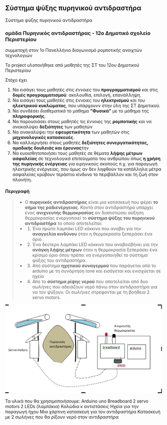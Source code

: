 ## Σύστημα ψύξης πυρηνικού αντιδραστήρα
Σύστημα ψύξης πυρηνικού αντιδραστήρα
### ομάδα Πυρηνικός αντιδραστήρας - 12ο Δημοτικό σχολείο Περιστερίου
 συμμετοχή στον 1ο Πανελλήνιο διαγωνισμό ρομποτικής ανοιχτών τεχνολογιών   
 
 Το project υλοποιήθηκε από μαθητές της ΣΤ του 12ου Δημοτικού Περιστερίου
 
 Στόχο έχει
 1. Να εισάγει τους μαθητές στις *έννοιες* του **προγραμματισμού** και στις **δομές προγραμματισμού**: ακολουθία, επιλογή, επανάλληψη.
 2. Να εισάγει τους μαθητές στις έννοιες του **ηλεκτρισμού** και του **ηλεκτρικού κυκλώματος**, που υπάρχουνν στην ύλη της ΣΤ Δημοτικού.
 3. Να συνδέσει *διαθεματικά* το μάθημα **"Φυσικά"** με το μάθημα της **πληροφορικής**.
 4. Να παρουσιάσει στους μαθητές τις έννοιες της **ρομποτικής** και να ανακαλύψει **δεξιότητες** των μαθητών
 5. Να ανακαλύψει την **εφευρετικότητα** των μαθητών στις **μηχανολογικές κατασκευές**.
 6. Να καλλιεργήσει στους μαθητές **δεξιότητες συνεργατικότητας, ομαδικής δουλειάς και έρευνας**την
 7. Να ευαισθητοποιήσει τους μαθητές σε θέματα **λήψης μέτρων ασφαλείας** σε τεχνολογικά επιτεύγματα του ανθρώπου όπως **η χρήση της πυρηνικής ενέργειας** για ειρηνικούς σκοπούς π.χ. για παραγωγή ηλεκτρικής ενέργειας, που όμως αν δεν ληφθούν τα κατάλληλα μέτρα ασφαλείας κρύβουν τεράστιο κίνδυνο το περιβάλλον και τη ζωή στον πλανήτη.
 
#### Περιγραφή
 >- Ο **πυρηνικός αντιδραστήρας** είναι μια κατασκευή που φέρει **το σήμα της ραδιενέργειας**. Κοντά στον αντιδραστήρα υπάρχει ένας **ανιχνευτής θερμοκρασίας** αν διαπιστώσει αύξηση θερμοκρασίας ενεργοποιεί το **σύστημα ψύξης του πυρηνικού αντιδραστήρα** το οποίο αποτελείται:
  > - 1.	Ένα πρώτο λαμπάκι LED κόκκινο που αναβει για την **αναγγελία κινδύνου** όταν η θερμοκρασία ξεπεράσει ένα όριο.
  > - 2.	Ένα δεύτερο λαμπάκι LED κόκκινο που αναβοσβήνει για την **ανάγκη λήψης μέτρων** όταν η θερμοκρασία ξεπεράσει ένα κρίσιμο όριο όπου πρέπει να ενεργοποιηθεί το σύστημα ψύξης του αντιδραστήρα.
  > - 3.  Aπό σύστημα **ηχητικού συναγερμού** που παράγεται από το arduino με τη συνάρτηση tone και εισάγεται και ενισχύεται σε ηχεία 
  > - 4.	Από το **σύστημα ρίψης νερού** που αποτελείται από δυο σωλήνες που αδειάζουν νερό πάνω στον αντιδραστήρα για να τον ψύξουν. Οι σωλήνες στρέφονται με τη βοήθεια 2 servo motors. 

![μοντέλο του πυραύλου](/assets/images/adidrastiras.png)

Τα υλικά που θα χρησιμοποιήσουμε:
Arduino uno
Breadboard
2 servo motors
2  LEDs (λαμπάκια)
Καλώδια κ αντιστάσεις
Ηχεία για την παραγωγή ήχου
Μια χάρτινη κατασκευή για τον αντιδραστήρα
Κατασκευή με 2 σωλήνες που θα ρίξουν νερό στον αντιδραστήρα
